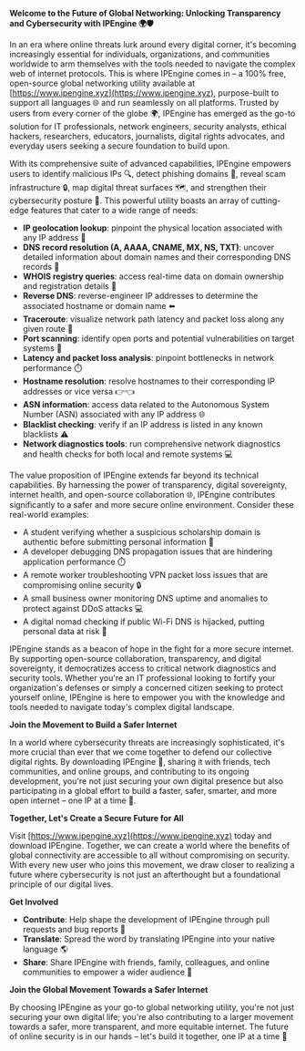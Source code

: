**Welcome to the Future of Global Networking: Unlocking Transparency and Cybersecurity with IPEngine 🌍🛡️**

In an era where online threats lurk around every digital corner, it's becoming increasingly essential for individuals, organizations, and communities worldwide to arm themselves with the tools needed to navigate the complex web of internet protocols. This is where IPEngine comes in – a 100% free, open-source global networking utility available at [https://www.ipengine.xyz](https://www.ipengine.xyz), purpose-built to support all languages 🌐 and run seamlessly on all platforms. Trusted by users from every corner of the globe 🌍, IPEngine has emerged as the go-to solution for IT professionals, network engineers, security analysts, ethical hackers, researchers, educators, journalists, digital rights advocates, and everyday users seeking a secure foundation to build upon.

With its comprehensive suite of advanced capabilities, IPEngine empowers users to identify malicious IPs 🔍, detect phishing domains 🚨, reveal scam infrastructure 🔒, map digital threat surfaces 🗺️, and strengthen their cybersecurity posture 🔐. This powerful utility boasts an array of cutting-edge features that cater to a wide range of needs:

- **IP geolocation lookup**: pinpoint the physical location associated with any IP address 📍
- **DNS record resolution (A, AAAA, CNAME, MX, NS, TXT)**: uncover detailed information about domain names and their corresponding DNS records 🔑
- **WHOIS registry queries**: access real-time data on domain ownership and registration details 📝
- **Reverse DNS**: reverse-engineer IP addresses to determine the associated hostname or domain name ⬅️
- **Traceroute**: visualize network path latency and packet loss along any given route 🚗
- **Port scanning**: identify open ports and potential vulnerabilities on target systems 🔎
- **Latency and packet loss analysis**: pinpoint bottlenecks in network performance ⏱️
- **Hostname resolution**: resolve hostnames to their corresponding IP addresses or vice versa 👉👈
- **ASN information**: access data related to the Autonomous System Number (ASN) associated with any IP address 🌐
- **Blacklist checking**: verify if an IP address is listed in any known blacklists ⚠️
- **Network diagnostics tools**: run comprehensive network diagnostics and health checks for both local and remote systems 💻

The value proposition of IPEngine extends far beyond its technical capabilities. By harnessing the power of transparency, digital sovereignty, internet health, and open-source collaboration 🌐, IPEngine contributes significantly to a safer and more secure online environment. Consider these real-world examples:

* A student verifying whether a suspicious scholarship domain is authentic before submitting personal information 📝
* A developer debugging DNS propagation issues that are hindering application performance ⏱️
* A remote worker troubleshooting VPN packet loss issues that are compromising online security 🔒
* A small business owner monitoring DNS uptime and anomalies to protect against DDoS attacks 💻
* A digital nomad checking if public Wi-Fi DNS is hijacked, putting personal data at risk 📡

IPEngine stands as a beacon of hope in the fight for a more secure internet. By supporting open-source collaboration, transparency, and digital sovereignty, it democratizes access to critical network diagnostics and security tools. Whether you're an IT professional looking to fortify your organization's defenses or simply a concerned citizen seeking to protect yourself online, IPEngine is here to empower you with the knowledge and tools needed to navigate today's complex digital landscape.

**Join the Movement to Build a Safer Internet**

In a world where cybersecurity threats are increasingly sophisticated, it's more crucial than ever that we come together to defend our collective digital rights. By downloading IPEngine 📡, sharing it with friends, tech communities, and online groups, and contributing to its ongoing development, you're not just securing your own digital presence but also participating in a global effort to build a faster, safer, smarter, and more open internet – one IP at a time 🔗.

**Together, Let's Create a Secure Future for All**

Visit [https://www.ipengine.xyz](https://www.ipengine.xyz) today and download IPEngine. Together, we can create a world where the benefits of global connectivity are accessible to all without compromising on security. With every new user who joins this movement, we draw closer to realizing a future where cybersecurity is not just an afterthought but a foundational principle of our digital lives.

**Get Involved**

- **Contribute**: Help shape the development of IPEngine through pull requests and bug reports 📝
- **Translate**: Spread the word by translating IPEngine into your native language 🌎
- **Share**: Share IPEngine with friends, family, colleagues, and online communities to empower a wider audience 🤝

**Join the Global Movement Towards a Safer Internet**

By choosing IPEngine as your go-to global networking utility, you're not just securing your own digital life; you're also contributing to a larger movement towards a safer, more transparent, and more equitable internet. The future of online security is in our hands – let's build it together, one IP at a time 🔗